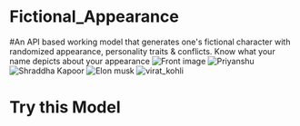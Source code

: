 # Fictional_Appearance
#An API based working model that generates one's fictional character with randomized appearance, personality traits & conflicts.
Know what your name depicts about your appearance
![Front image](https://user-images.githubusercontent.com/76871235/174385930-c38c6629-e186-4272-acb7-ef109e1acdd7.jpg)
![Priyanshu](https://user-images.githubusercontent.com/76871235/174385940-89750caa-799f-4b8a-ab9f-dc237b21a4a3.jpg)
![Shraddha Kapoor](https://user-images.githubusercontent.com/76871235/174385952-f058e7f2-9293-4135-85bd-a97be4ae8453.jpg)
![Elon musk](https://user-images.githubusercontent.com/76871235/174385956-9c233cc7-57f5-428e-82c6-f0f7b6990391.jpg)
![virat_kohli](https://user-images.githubusercontent.com/76871235/174385965-70833055-7969-4fc8-b511-633c4395eaeb.jpg)
# Try this Model 
